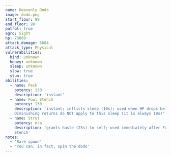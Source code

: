 ```yaml
---
name: Heavenly Dodo
image: dodo.png
start_floor: 99
end_floor: 99
patrol: true
agro: Sight
hp: 73669
attack_damage: 6684
attack_type: Physical
vulnerabilities:
  bind: unknown
  heavy: unknown
  sleep: unknown
  slow: true
  stun: true
abilities:
  - name: Peck
    potency: 130
    description: 'instant'
  - name: Fowl Stench
    potency: 130
    description: 'instant; inflicts sleep (10s); used when HP drops below 60%.
    Diminishing returns do NOT apply to this sleep (it is always 10s)'
  - name: Strut
    potency: n/a
    description: 'grants haste (25s) to self; used immediately after Fowl
    Stench'
notes:
  - 'Rare spawn'
  - 'You can, in fact, spin the dodo'
---
```

